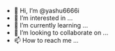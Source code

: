 - 👋 Hi, I’m @yashu6666i
- 👀 I’m interested in ...
- 🌱 I’m currently learning ...
- 💞️ I’m looking to collaborate on ...
- 📫 How to reach me ...

<!---
yashu6666i/yashu6666i is a ✨ special ✨ repository because its `README.md` (this file) appears on your GitHub profile.
You can click the Preview link to take a look at your changes.
--->
